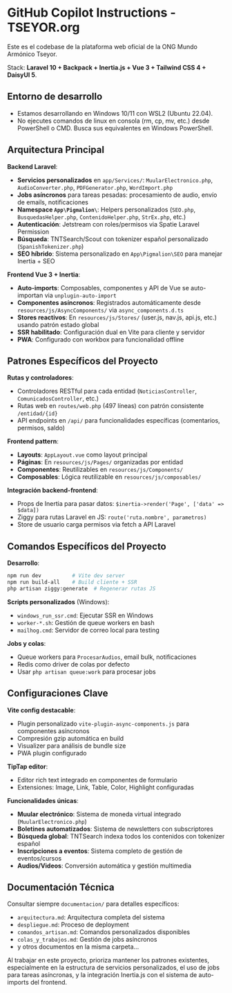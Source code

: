# GitHub Copilot Instructions - TSEYOR.org

Este es el codebase de la plataforma web oficial de la ONG Mundo Armónico Tseyor. 

Stack: **Laravel 10 + Backpack + Inertia.js + Vue 3 + Tailwind CSS 4 + DaisyUI 5**.

## Entorno de desarrollo
- Estamos desarrollando en Windows 10/11 con WSL2 (Ubuntu 22.04).
- No ejecutes comandos de linux en consola (rm, cp, mv, etc.) desde PowerShell o CMD. Busca sus equivalentes en Windows PowerShell.

## Arquitectura Principal

**Backend Laravel**:
- **Servicios personalizados** en `app/Services/`: `MuularElectronico.php`, `AudioConverter.php`, `PDFGenerator.php`, `WordImport.php`
- **Jobs asíncronos** para tareas pesadas: procesamiento de audio, envío de emails, notificaciones
- **Namespace `App\Pigmalion\`**: Helpers personalizados (`SEO.php`, `BusquedasHelper.php`, `ContenidoHelper.php`, `StrEx.php`, etc.)
- **Autenticación**: Jetstream con roles/permisos via Spatie Laravel Permission
- **Búsqueda**: TNTSearch/Scout con tokenizer español personalizado (`SpanishTokenizer.php`)
- **SEO híbrido**: Sistema personalizado en `App\Pigmalion\SEO` para manejar Inertia + SEO

**Frontend Vue 3 + Inertia**:
- **Auto-imports**: Composables, componentes y API de Vue se auto-importan via `unplugin-auto-import`
- **Componentes asíncronos**: Registrados automáticamente desde `resources/js/AsyncComponents/` via `async_components.d.ts`
- **Stores reactivos**: En `resources/js/Stores/` (user.js, nav.js, api.js, etc.) usando patrón estado global
- **SSR habilitado**: Configuración dual en Vite para cliente y servidor
- **PWA**: Configurado con workbox para funcionalidad offline

## Patrones Específicos del Proyecto

**Rutas y controladores**:
- Controladores RESTful para cada entidad (`NoticiasController`, `ComunicadosController`, etc.)
- Rutas web en `routes/web.php` (497 líneas) con patrón consistente `/entidad/{id}` 
- API endpoints en `/api/` para funcionalidades específicas (comentarios, permisos, saldo)

**Frontend pattern**:
- **Layouts**: `AppLayout.vue` como layout principal
- **Páginas**: En `resources/js/Pages/` organizadas por entidad
- **Componentes**: Reutilizables en `resources/js/Components/`
- **Composables**: Lógica reutilizable en `resources/js/composables/`

**Integración backend-frontend**:
- Props de Inertia para pasar datos: `$inertia->render('Page', ['data' => $data])`
- Ziggy para rutas Laravel en JS: `route('ruta.nombre', parametros)`
- Store de usuario carga permisos via fetch a API Laravel

## Comandos Específicos del Proyecto

**Desarrollo**:
```bash
npm run dev          # Vite dev server
npm run build-all    # Build cliente + SSR
php artisan ziggy:generate  # Regenerar rutas JS
```

**Scripts personalizados** (Windows):
- `windows_run_ssr.cmd`: Ejecutar SSR en Windows
- `worker-*.sh`: Gestión de queue workers en bash
- `mailhog.cmd`: Servidor de correo local para testing

**Jobs y colas**:
- Queue workers para `ProcesarAudios`, email bulk, notificaciones
- Redis como driver de colas por defecto
- Usar `php artisan queue:work` para procesar jobs

## Configuraciones Clave

**Vite config destacable**:
- Plugin personalizado `vite-plugin-async-components.js` para componentes asíncronos
- Compresión gzip automática en build
- Visualizer para análisis de bundle size
- PWA plugin configurado

**TipTap editor**:
- Editor rich text integrado en componentes de formulario
- Extensiones: Image, Link, Table, Color, Highlight configuradas

**Funcionalidades únicas**:
- **Muular electrónico**: Sistema de moneda virtual integrado (`MuularElectronico.php`)
- **Boletines automatizados**: Sistema de newsletters con subscriptores
- **Búsqueda global**: TNTSearch indexa todos los contenidos con tokenizer español
- **Inscripciones a eventos**: Sistema completo de gestión de eventos/cursos
- **Audios/Videos**: Conversión automática y gestión multimedia

## Documentación Técnica

Consultar siempre `documentacion/` para detalles específicos:
- `arquitectura.md`: Arquitectura completa del sistema
- `despliegue.md`: Proceso de deployment
- `comandos_artisan.md`: Comandos personalizados disponibles
- `colas_y_trabajos.md`: Gestión de jobs asíncronos
- y otros documentos en la misma carpeta...

Al trabajar en este proyecto, prioriza mantener los patrones existentes, especialmente en la estructura de servicios personalizados, el uso de jobs para tareas asíncronas, y la integración Inertia.js con el sistema de auto-imports del frontend.
